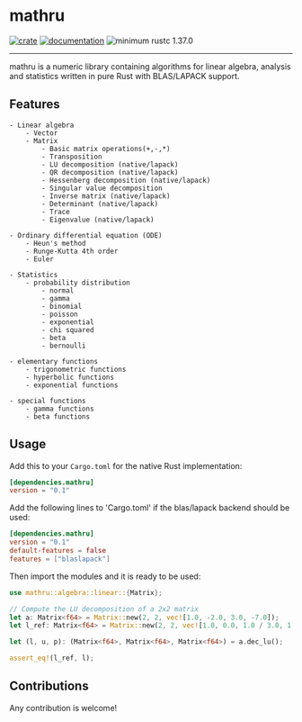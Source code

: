 # mathru

[![crate](https://img.shields.io/crates/v/mathru.svg)](https://crates.io/crates/mathru)
[![documentation](https://docs.rs/mathru/badge.svg)](https://docs.rs/mathru)
![minimum rustc 1.37.0](https://img.shields.io/badge/rustc-1.37.0-green.svg)

------------
mathru is a numeric library containing algorithms for linear algebra, analysis and statistics written in pure Rust with BLAS/LAPACK support.


## Features
    - Linear algebra
        - Vector
        - Matrix
            - Basic matrix operations(+,-,*)
            - Transposition
            - LU decomposition (native/lapack)
            - QR decomposition (native/lapack)
            - Hessenberg decomposition (native/lapack)
            - Singular value decomposition
            - Inverse matrix (native/lapack)
            - Determinant (native/lapack)
            - Trace
            - Eigenvalue (native/lapack)

    - Ordinary differential equation (ODE)
        - Heun's method
        - Runge-Kutta 4th order
        - Euler

    - Statistics
        - probability distribution
            - normal
            - gamma
            - binomial
            - poisson
            - exponential
            - chi squared
            - beta
            - bernoulli

    - elementary functions
        - trigonometric functions
        - hyperbolic functions
        - exponential functions

    - special functions
        - gamma functions
        - beta functions
## Usage

Add this to your `Cargo.toml` for the native Rust implementation:

```toml
[dependencies.mathru]
version = "0.1"
```
Add the following lines to 'Cargo.toml' if the blas/lapack backend should be used:

```toml
[dependencies.mathru]
version = "0.1"
default-features = false
features = ["blaslapack"]
```

Then import the modules and it is ready to be used:

``` rust
use mathru::algebra::linear::{Matrix};

// Compute the LU decomposition of a 2x2 matrix
let a: Matrix<f64> = Matrix::new(2, 2, vec![1.0, -2.0, 3.0, -7.0]);
let l_ref: Matrix<f64> = Matrix::new(2, 2, vec![1.0, 0.0, 1.0 / 3.0, 1.0]);

let (l, u, p): (Matrix<f64>, Matrix<f64>, Matrix<f64>) = a.dec_lu();

assert_eq!(l_ref, l);
```


## Contributions

Any contribution is welcome!
